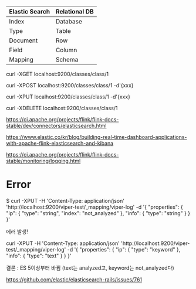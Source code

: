 

|Elastic Search|Relational DB|
|---|---|
|Index|Database|
|Type|Table|
|Document|Row|
|Field|Column|
|Mapping|Schema|


curl -XGET localhost:9200/classes/class/1

curl -XPOST localhost:9200/classes/class/1 -d'{xxx}

curl -XPUT localhost:9200/classes/class/1 -d'{xxx}

curl -XDELETE localhost:9200/classes/class/1

https://ci.apache.org/projects/flink/flink-docs-stable/dev/connectors/elasticsearch.html

https://www.elastic.co/kr/blog/building-real-time-dashboard-applications-with-apache-flink-elasticsearch-and-kibana

https://ci.apache.org/projects/flink/flink-docs-stable/monitoring/logging.html



# Error

$ curl -XPUT -H 'Content-Type: application/json' 'http://localhost:9200/viper-test/_mapping/viper-log' -d '{
          "properties": {
                    "ip": {
                      "type": "string",
                      "index": "not_analyzed"
                    },
                    "info": {
                        "type": "string"
                    }
          }
 }'

 에러 발생!

 curl -XPUT -H 'Content-Type: application/json' 'http://localhost:9200/viper-test/_mapping/viper-log' -d '{
          "properties": {
                    "ip": {
                      "type": "keyword"
                    },
                    "info": {
                        "type": "text"
                    }
          }
 }'

 결론 : ES 5이상부터 바뀜 (text는 analyzed고, keyword는 not_analyzed다)


https://github.com/elastic/elasticsearch-rails/issues/761